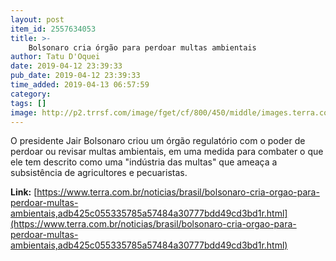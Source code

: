 ```yaml
---
layout: post
item_id: 2557634053
title: >-
    Bolsonaro cria órgão para perdoar multas ambientais
author: Tatu D'Oquei
date: 2019-04-12 23:39:33
pub_date: 2019-04-12 23:39:33
time_added: 2019-04-13 06:57:59
category: 
tags: []
image: http://p2.trrsf.com/image/fget/cf/800/450/middle/images.terra.com/2019/04/12/2019-04-12T233727Z_1_LYNXNPEF3B1W3_RTROPTP_4_POLITICA-BOLSONARO-DECRETO-MULTAS.JPG
---
```


O presidente Jair Bolsonaro criou um órgão regulatório com o poder de perdoar ou revisar multas ambientais, em uma medida para combater o que ele tem descrito como uma "indústria das multas" que ameaça a subsistência de agricultores e pecuaristas.

**Link:** [https://www.terra.com.br/noticias/brasil/bolsonaro-cria-orgao-para-perdoar-multas-ambientais,adb425c055335785a57484a30777bdd49cd3bd1r.html](https://www.terra.com.br/noticias/brasil/bolsonaro-cria-orgao-para-perdoar-multas-ambientais,adb425c055335785a57484a30777bdd49cd3bd1r.html)

